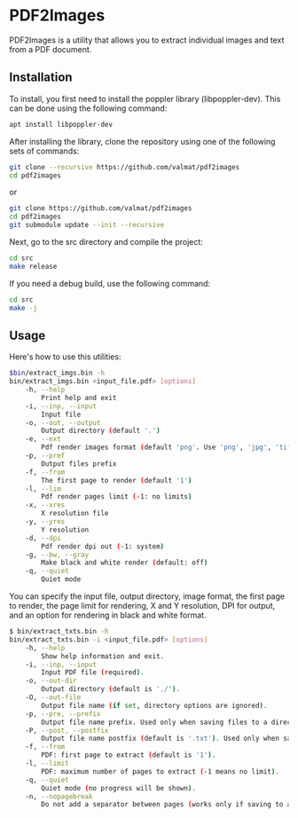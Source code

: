 # PDF2Images

PDF2Images is a utility that allows you to extract individual images and text from a PDF document.

## Installation

To install, you first need to install the poppler library (libpoppler-dev). This can be done using the following command:

```bash
apt install libpoppler-dev
```

After installing the library, clone the repository using one of the following sets of commands:

```bash
git clone --recursive https://github.com/valmat/pdf2images
cd pdf2images
```
or
```bash
git clone https://github.com/valmat/pdf2images
cd pdf2images
git submodule update --init --recursive
```

Next, go to the src directory and compile the project:

```bash
cd src
make release
```
If you need a debug build, use the following command:
```bash
cd src
make -j
```

## Usage

Here's how to use this utilities:

```bash
$bin/extract_imgs.bin -h
bin/extract_imgs.bin <input_file.pdf> [options]
    -h, --help
        Print help and exit
    -i, --inp, --input
        Input file
    -o, --out, --output
        Output directory (default '.')
    -e, --ext
        Pdf render images format (default 'png'. Use 'png', 'jpg', 'tiff' etc)
    -p, --pref
        Output files prefix
    -f, --from
        The first page to render (default '1')
    -l, --lim
        Pdf render pages limit (-1: no limits)
    -x, --xres
        X resolution file
    -y, --yres
        Y resolution
    -d, --dpi
        Pdf render dpi out (-1: system)
    -g, --bw, --gray
        Make black and white render (default: off)
    -q, --quiet
        Quiet mode
```

You can specify the input file, output directory, image format, the first page to render, the page limit for rendering, X and Y resolution, DPI for output, and an option for rendering in black and white format.

```bash
$ bin/extract_txts.bin -h
bin/extract_txts.bin -i <input_file.pdf> [options]
    -h, --help
        Show help information and exit.
    -i, --inp, --input
        Input PDF file (required).
    -o, --out-dir
        Output directory (default is './').
    -O, --out-file
        Output file name (if set, directory options are ignored).
    -p, --pre, --prefix
        Output file name prefix. Used only when saving files to a directory.
    -P, --post, --postfix
        Output file name postfix (default is '.txt'). Used only when saving files to a directory.
    -f, --from
        PDF: first page to extract (default is '1').
    -l, --limit
        PDF: maximum number of pages to extract (-1 means no limit).
    -q, --quiet
        Quiet mode (no progress will be shown).
    -n, --nopagebreak
        Do not add a separator between pages (works only if saving to a single output file).

```
